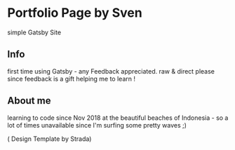 # Portfolio Page by Sven

simple Gatsby Site

## Info

first time using Gatsby - any Feedback appreciated. raw & direct please since feedback is a gift helping me to learn  !



## About me
learning to code since Nov 2018 at the beautiful beaches of Indonesia - so a lot of times unavailable since I'm surfing some pretty waves ;)



( Design Template by Strada)
